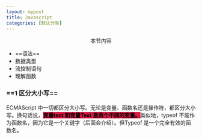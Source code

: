 ```yaml
---
layout: mypost
title: Javascript
categories: [默认分类]
---
```

 
<p style="text-align: center">本节内容</p>

- ==语法==
- 数据类型
- 流控制语句
- 理解函数

### ==1 区分大小写==

ECMAScript 中一切都区分大小写。无论是变量、函数名还是操作符，都区分大小写。换句话说，<span style="background-color:rgb(216,27,68)"><span style="color:rgb(0,0,0)">**变量test 和变量Test 是两个不同的变量。**</span></span>类似地，typeof 不能作为函数名，因为它是一个关键字（后面会介绍）。但Typeof 是一个完全有效的函数名。


